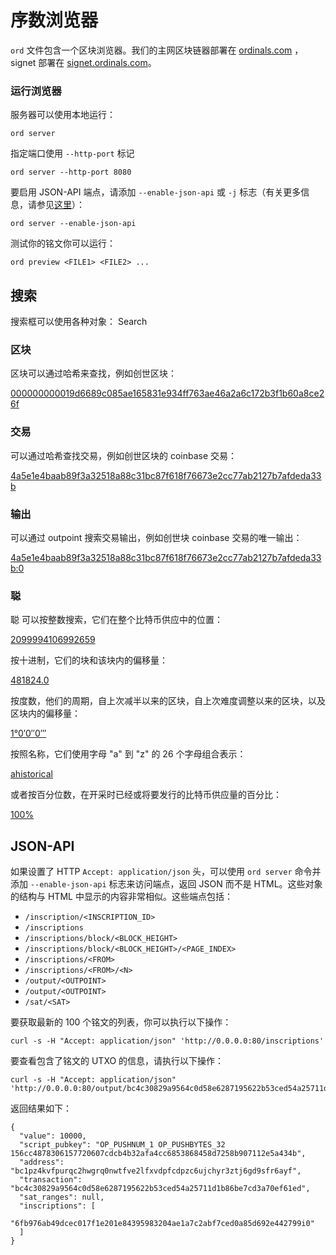 序数浏览器
================

`ord` 文件包含一个区块浏览器。我们的主网区块链器部署在 [ordinals.com](https://ordinals.com) ， signet 部署在 [signet.ordinals.com](https://signet.ordinals.com)。



### 运行浏览器

服务器可以使用本地运行：

`ord server`

指定端口使用 `--http-port` 标记

`ord server --http-port 8080`

要启用 JSON-API 端点，请添加 `--enable-json-api` 或 `-j` 标志（有关更多信息，请参见[这里](#json-api)）：

`ord server --enable-json-api`

测试你的铭文你可以运行：

`ord preview <FILE1> <FILE2> ...`

## 搜索

搜索框可以使用各种对象：
Search

### 区块

区块可以通过哈希来查找，例如创世区块：

[000000000019d6689c085ae165831e934ff763ae46a2a6c172b3f1b60a8ce26f](https://ordinals.com/search/000000000019d6689c085ae165831e934ff763ae46a2a6c172b3f1b60a8ce26f)



### 交易

可以通过哈希查找交易，例如创世区块的 coinbase 交易：


[4a5e1e4baab89f3a32518a88c31bc87f618f76673e2cc77ab2127b7afdeda33b](https://ordinals.com/search/4a5e1e4baab89f3a32518a88c31bc87f618f76673e2cc77ab2127b7afdeda33b)

### 输出

可以通过 outpoint 搜索交易输出，例如创世块 coinbase 交易的唯一输出：


[4a5e1e4baab89f3a32518a88c31bc87f618f76673e2cc77ab2127b7afdeda33b:0](https://ordinals.com/search/4a5e1e4baab89f3a32518a88c31bc87f618f76673e2cc77ab2127b7afdeda33b:0)

### 聪

聪 可以按整数搜索，它们在整个比特币供应中的位置：

[2099994106992659](https://ordinals.com/search/2099994106992659)

按十进制，它们的块和该块内的偏移量：

[481824.0](https://ordinals.com/search/481824.0)

按度数，他们的周期，自上次减半以来的区块，自上次难度调整以来的区块，以及区块内的偏移量：

[1°0′0″0‴](https://ordinals.com/search/1°0′0″0‴)

按照名称，它们使用字母 "a" 到 "z" 的 26 个字母组合表示：

[ahistorical](https://ordinals.com/search/ahistorical)

或者按百分位数，在开采时已经或将要发行的比特币供应量的百分比：

[100%](https://ordinals.com/search/100%)

JSON-API
--------

如果设置了 HTTP `Accept: application/json` 头，可以使用 `ord server` 命令并添加 `--enable-json-api` 标志来访问端点，返回 JSON 而不是 HTML。这些对象的结构与 HTML 中显示的内容非常相似。这些端点包括：

- `/inscription/<INSCRIPTION_ID>`
- `/inscriptions`
- `/inscriptions/block/<BLOCK_HEIGHT>`
- `/inscriptions/block/<BLOCK_HEIGHT>/<PAGE_INDEX>`
- `/inscriptions/<FROM>`
- `/inscriptions/<FROM>/<N>`
- `/output/<OUTPOINT>`
- `/output/<OUTPOINT>`
- `/sat/<SAT>`

要获取最新的 100 个铭文的列表，你可以执行以下操作：

```
curl -s -H "Accept: application/json" 'http://0.0.0.0:80/inscriptions'
```

要查看包含了铭文的 UTXO 的信息，请执行以下操作：

```
curl -s -H "Accept: application/json" 'http://0.0.0.0:80/output/bc4c30829a9564c0d58e6287195622b53ced54a25711d1b86be7cd3a70ef61ed:0'
```

返回结果如下：

```
{
  "value": 10000,
  "script_pubkey": "OP_PUSHNUM_1 OP_PUSHBYTES_32 156cc4878306157720607cdcb4b32afa4cc6853868458d7258b907112e5a434b",
  "address": "bc1pz4kvfpurqc2hwgrq0nwtfve2lfxvdpfcdpzc6ujchyr3ztj6gd9sfr6ayf",
  "transaction": "bc4c30829a9564c0d58e6287195622b53ced54a25711d1b86be7cd3a70ef61ed",
  "sat_ranges": null,
  "inscriptions": [
    "6fb976ab49dcec017f1e201e84395983204ae1a7c2abf7ced0a85d692e442799i0"
  ]
}
```